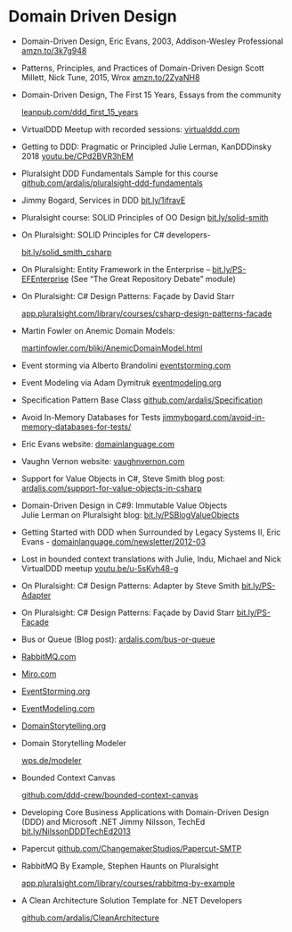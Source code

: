 # Domain Driven Design

* Domain-Driven Design, Eric Evans, 2003, Addison-Wesley Professional [amzn.to/3k7g948](https://amzn.to/3k7g948)
* Patterns, Principles, and Practices of Domain-Driven Design Scott Millett, Nick Tune, 2015, Wrox [amzn.to/2ZyaNH8](https://amzn.to/2ZyaNH8)
*   Domain-Driven Design, The First 15 Years, Essays from the community

    [leanpub.com/ddd\_first\_15\_years](https://leanpub.com/ddd\_first\_15\_years)
* VirtualDDD Meetup with recorded sessions: [virtualddd.com](https://virtualddd.com)
* Getting to DDD: Pragmatic or Principled Julie Lerman, KanDDDinsky 2018 [youtu.be/CPd2BVR3hEM](https://youtu.be/CPd2BVR3hEM)
* Pluralsight DDD Fundamentals Sample for this course [github.com/ardalis/pluralsight-ddd-fundamentals](https://github.com/ardalis/pluralsight-ddd-fundamentals)
* Jimmy Bogard, Services in DDD [bit.ly/1ifravE](https://bit.ly/1ifravE)
* Pluralsight course: SOLID Principles of OO Design [bit.ly/solid-smith](https://bit.ly/solid-smith)
*   On Pluralsight: SOLID Principles for C# developers-

    [bit.ly/solid\_smith\_csharp](https://bit.ly/solid\_smith\_csharp)
* On Pluralsight: Entity Framework in the Enterprise – [bit.ly/PS-EFEnterprise](https://bit.ly/PS-EFEnterprise) (See “The Great Repository Debate” module)
*   On Pluralsight: C# Design Patterns: Façade by David Starr

    [app.pluralsight.com/library/courses/csharp-design-patterns-facade](https://app.pluralsight.com/library/courses/csharp-design-patterns-facade)
*   Martin Fowler on Anemic Domain Models:

    [martinfowler.com/bliki/AnemicDomainModel.html](https://martinfowler.com/bliki/AnemicDomainModel.html)
* Event storming via Alberto Brandolini [eventstorming.com](https://eventstorming.com)
* Event Modeling via Adam Dymitruk [eventmodeling.org](https://eventmodeling.org)
* Specification Pattern Base Class [github.com/ardalis/Specification](https://github.com/ardalis/Specification)
* Avoid In-Memory Databases for Tests [jimmybogard.com/avoid-in-memory-databases-for-tests/](https://jimmybogard.com/avoid-in-memory-databases-for-tests/)
* Eric Evans website: [domainlanguage.com](https://domainlanguage.com)
* Vaughn Vernon website: [vaughnvernon.com](https://vaughnvernon.com)
* Support for Value Objects in C#, Steve Smith blog post:\
  [ardalis.com/support-for-value-objects-in-csharp](https://ardalis.com/support-for-value-objects-in-csharp)
* Domain-Driven Design in C#9: Immutable Value Objects \
  Julie Lerman on Pluralsight blog: [bit.ly/PSBlogValueObjects](https://bit.ly/PSBlogValueObjects)
* Getting Started with DDD when Surrounded by Legacy Systems II, Eric Evans - [domainlanguage.com/newsletter/2012-03](https://domainlanguage.com/newsletter/2012-03)
* Lost in bounded context translations with Julie, Indu, Michael and Nick VirtualDDD meetup [youtu.be/u-5sKvh48-g](https://youtu.be/u-5sKvh48-g)
* On Pluralsight: C# Design Patterns: Adapter by Steve Smith [bit.ly/PS-Adapter](https://bit.ly/PS-Adapter)
* On Pluralsight: C# Design Patterns: Façade by David Starr [bit.ly/PS-Facade](https://bit.ly/PS-Facade)
* Bus or Queue (Blog post): [ardalis.com/bus-or-queue](https://ardalis.com/bus-or-queue)
* [RabbitMQ.com](https://rabbitmq.com)
* [Miro.com](https://miro.com)
* [EventStorming.org](https://eventstorming.org)
* [EventModeling.com](https://eventmodeling.com)
* [DomainStorytelling.org](https://domainstorytelling.org)
*   Domain Storytelling Modeler

    [wps.de/modeler](https://wps.de/modeler)
*   Bounded Context Canvas

    [github.com/ddd-crew/bounded-context-canvas](https://github.com/ddd-crew/bounded-context-canvas)
* Developing Core Business Applications with Domain-Driven Design (DDD) and Microsoft .NET Jimmy Nilsson, TechEd [bit.ly/NilssonDDDTechEd2013](https://bit.ly/NilssonDDDTechEd2013)
* Papercut [github.com/ChangemakerStudios/Papercut-SMTP](https://github.com/ChangemakerStudios/Papercut-SMTP)
*   RabbitMQ By Example, Stephen Haunts on Pluralsight

    [app.pluralsight.com/library/courses/rabbitmq-by-example](https://app.pluralsight.com/library/courses/rabbitmq-by-example)
*   A Clean Architecture Solution Template for .NET Developers

    [github.com/ardalis/CleanArchitecture](https://github.com/ardalis/CleanArchitecture)



